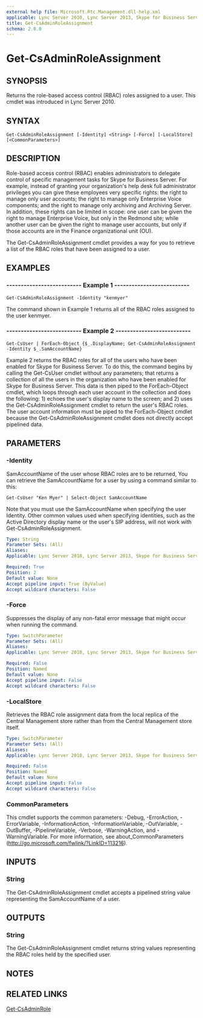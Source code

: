 ```yaml
---
external help file: Microsoft.Rtc.Management.dll-help.xml
applicable: Lync Server 2010, Lync Server 2013, Skype for Business Server 2015, Skype for Business Server 2019
title: Get-CsAdminRoleAssignment
schema: 2.0.0
---
```


# Get-CsAdminRoleAssignment

## SYNOPSIS
Returns the role-based access control (RBAC) roles assigned to a user.
This cmdlet was introduced in Lync Server 2010.


## SYNTAX

```
Get-CsAdminRoleAssignment [-Identity] <String> [-Force] [-LocalStore] [<CommonParameters>]
```

## DESCRIPTION
Role-based access control (RBAC) enables administrators to delegate control of specific management tasks for Skype for Business Server.
For example, instead of granting your organization's help desk full administrator privileges you can give these employees very specific rights: the right to manage only user accounts; the right to manage only Enterprise Voice components; and the right to manage only archiving and Archiving Server.
In addition, these rights can be limited in scope: one user can be given the right to manage Enterprise Voice, but only in the Redmond site; while another user can be given the right to manage user accounts, but only if those accounts are in the Finance organizational unit (OU).

The Get-CsAdminRoleAssignment cmdlet provides a way for you to retrieve a list of the RBAC roles that have been assigned to a user.


## EXAMPLES

### -------------------------- Example 1 --------------------------
```
Get-CsAdminRoleAssignment -Identity "kenmyer"
```

The command shown in Example 1 returns all of the RBAC roles assigned to the user kenmyer.

### -------------------------- Example 2 --------------------------
```
Get-CsUser | ForEach-Object {$_.DisplayName; Get-CsAdminRoleAssignment -Identity $_.SamAccountName}
```

Example 2 returns the RBAC roles for all of the users who have been enabled for Skype for Business Server.
To do this, the command begins by calling the Get-CsUser cmdlet without any parameters; that returns a collection of all the users in the organization who have been enabled for Skype for Business Server.
This data is then piped to the ForEach-Object cmdlet, which loops through each user account in the collection and does the following: 1) echoes the user's display name to the screen; and 2) uses the Get-CsAdminRoleAssignment cmdlet to return the user's RBAC roles.
The user account information must be piped to the ForEach-Object cmdlet because the Get-CsAdminRoleAssignment cmdlet does not directly accept pipelined data.


## PARAMETERS

### -Identity
SamAccountName of the user whose RBAC roles are to be returned, You can retrieve the SamAccountName for a user by using a command similar to this:

`Get-CsUser "Ken Myer" | Select-Object SamAccountName`

Note that you must use the SamAccountName when specifying the user Identity.
Other common values used when specifying identities, such as the Active Directory display name or the user's SIP address, will not work with Get-CsAdminRoleAssignment.

```yaml
Type: String
Parameter Sets: (All)
Aliases: 
Applicable: Lync Server 2010, Lync Server 2013, Skype for Business Server 2015, Skype for Business Server 2019

Required: True
Position: 2
Default value: None
Accept pipeline input: True (ByValue)
Accept wildcard characters: False
```

### -Force
Suppresses the display of any non-fatal error message that might occur when running the command.

```yaml
Type: SwitchParameter
Parameter Sets: (All)
Aliases: 
Applicable: Lync Server 2010, Lync Server 2013, Skype for Business Server 2015, Skype for Business Server 2019

Required: False
Position: Named
Default value: None
Accept pipeline input: False
Accept wildcard characters: False
```

### -LocalStore
Retrieves the RBAC role assignment data from the local replica of the Central Management store rather than from the Central Management store itself.

```yaml
Type: SwitchParameter
Parameter Sets: (All)
Aliases: 
Applicable: Lync Server 2010, Lync Server 2013, Skype for Business Server 2015, Skype for Business Server 2019

Required: False
Position: Named
Default value: None
Accept pipeline input: False
Accept wildcard characters: False
```

### CommonParameters
This cmdlet supports the common parameters: -Debug, -ErrorAction, -ErrorVariable, -InformationAction, -InformationVariable, -OutVariable, -OutBuffer, -PipelineVariable, -Verbose, -WarningAction, and -WarningVariable. For more information, see about_CommonParameters (http://go.microsoft.com/fwlink/?LinkID=113216).


## INPUTS

###  String
The Get-CsAdminRoleAssignment cmdlet accepts a pipelined string value representing the SamAccountName of a user.


## OUTPUTS

### String
The Get-CsAdminRoleAssignment cmdlet returns string values representing the RBAC roles held by the specified user.


## NOTES


## RELATED LINKS

[Get-CsAdminRole](Get-CsAdminRole.md)

